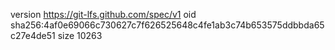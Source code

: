 version https://git-lfs.github.com/spec/v1
oid sha256:4af0e69066c730627c7f626525648c4fe1ab3c74b653575ddbbda65c27e4de51
size 10263
